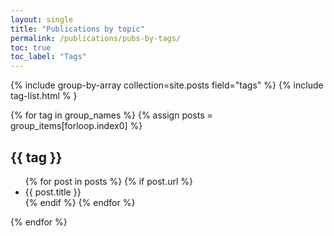 ```yaml
---
layout: single
title: "Publications by topic"
permalink: /publications/pubs-by-tags/
toc: true
toc_label: "Tags"
---
```


{% include group-by-array collection=site.posts field="tags" %}
{% include tag-list.html % }


{% for tag in group_names %}
  {% assign posts = group_items[forloop.index0] %}
  <h2 id="{{ tag | slugify }}" class="archive__subtitle">{{ tag }}</h2>
  <ul>
  {% for post in posts %}
    {% if post.url %}
        <li>{{ post.title }}</li>
    {% endif %}
  {% endfor %}
  </ul>
{% endfor %}
  

